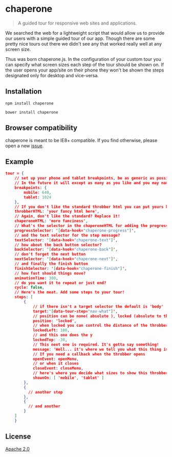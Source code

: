 # chaperone

> A guided tour for responsive web sites and applications.

We searched the web for a lightweight script that would allow us to provide our users with a simple guided tour of our app. Though there are some pretty nice tours out there we didn't see any that worked really well at any screen size.

Thus was born chaperone.js. In the configuration of your custom tour you can specify what screen sizes each step of the tour should be shown on. If the user opens your app/site on their phone they won't be shown the steps designated only for desktop and vice-versa.

## Installation

```
npm install chaperone
```

```
bower install chaperone
```

## Browser compatibility

chaperone is meant to be IE8+ compatible. If you find otherwise, please open a new [issue](https://github.com/datuhealth/chaperone/issues/new).

## Example

```json
tour = {
    // set up your phone and tablet breakpoints, be as generic as possible.
    // In the future it will except as many as you like and you may name them.. but for now.. just these two wil have to do
    breakpoints: {
        mobile: 640,
        tablet: 1024
    },
    // If you don't like the standard throbber html you can put yours here
    throbberHTML: 'your fancy html here',
    // Again, don't like the standard? Replace it!
    chaperoneHTML: 'more fanciness',
    // What's the selector in the chaperoneHTML for adding the progress? ( 2 of 5 )
    progressSelector: '[data-hook="chaperone-progress"]',
    // and the text selector for the step message?
    textSelector: '[data-hook="chaperone-text"]',
    // how about the back button selector?
    backSelector: '[data-hook="chaperone-back"]',
    // don't forget the next button
    nextSelector: '[data-hook="chaperone-next"]',
    // and finally the finish button
    finishSelector: '[data-hook="chaperone-finish"]',
    // how fast should things move?
    animationTime: 300,
    // do you want it to repeat or just end?
    cycle: false,
    // Here's the meat. Add some steps to your tour!
    steps: [
        {
            // if there isn't a target selector the default is 'body'
            target:'[data-tour-step="nav-what"]',
            // position can be none( absolute ), locked (absolute to the container of the target) or fixed (fixed to the window)
            position: 'locked',
            // when locked you can control the distance of the throbber from the target. This one controls the x axis.
            lockedLeft: 100,
            // and this one does the y
            lockedTop: -30,
            // This next one is required. It's gotta say something!
            message: 'Well... it's where we tell you what this thing is.',
            // If you need a callback when the throbber opens
            openEvent: openMenu,
            // or when it closes
            closeEvent: closeMenu,
            // here's where you decide what sizes to show this throbber on. It defaults to all of them
            shownOn: [ 'mobile', 'tablet' ]
        },
        {
          // another step
        },
        {
          // and another
        }
    ]
    }
```

## License

[Apache 2.0](LICENSE.md)
